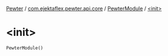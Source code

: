 [Pewter](../../index.md) / [com.ejektaflex.pewter.api.core](../index.md) / [PewterModule](index.md) / [&lt;init&gt;](./-init-.md)

# &lt;init&gt;

`PewterModule()`